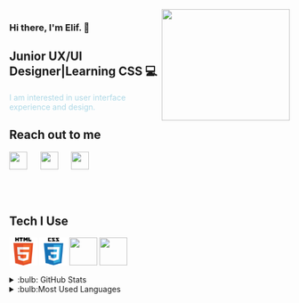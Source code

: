 <img src="https://media.giphy.com/media/l46CBPjgCqt5ADs7S/giphy.gif" aLign="right" width="230" height="200">


### Hi there, I'm Elif. :woman:

## Junior UX/UI Designer|Learning CSS :computer:


<font color="lightblue"> I am interested in user interface experience and design. </font>


## Reach out to me

[<img height="32" width="32" src="https://unpkg.com/simple-icons@v5/icons/linkedin.svg"/>][linkedin]&nbsp; &nbsp; &nbsp; 
[<img height="32" width="32" src="https://unpkg.com/simple-icons@v5/icons/behance.svg"/>][behance]&nbsp; &nbsp; &nbsp; 
[<img height="32" width="32" src="target_blank (https://miro.medium.com/v2/resize:fit:1400/0*zPzAcHbkOUmfNnuB.jpeg)"/>][medium]

[linkedin]: https://www.linkedin.com/in/elifozdemir95/
[behance]: https://www.behance.net/eliforkin
[medium]: https://medium.com/@eliforkin]

<br />
<br />

## Tech I Use

<img src="https://raw.githubusercontent.com/github/explore/80688e429a7d4ef2fca1e82350fe8e3517d3494d/topics/html/html.png" width="50" height="50"> <img src="https://raw.githubusercontent.com/github/explore/80688e429a7d4ef2fca1e82350fe8e3517d3494d/topics/css/css.png" width="50" height="50"> <img src="https://upload.wikimedia.org/wikipedia/commons/3/33/Figma-logo.svg" width="50" height="50"> <img src="https://upload.wikimedia.org/wikipedia/commons/thumb/f/fb/Adobe_Illustrator_CC_icon.svg/2101px-Adobe_Illustrator_CC_icon.svg.png" width="50" height="50"> 


<details>
<summary>:bulb: GitHub Stats</summary>
<img src="https://github-readme-stats.vercel.app/api?username=elifozzdmr&show_icons=true&theme=radical">
</details>



<details>
<summary>:bulb:Most Used Languages</summary>
<img src="https://github-readme-stats.vercel.app/api/top-langs/?username=elifozzdmr&layout=compact">
</details>
